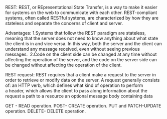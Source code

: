REST:
REST, or REpresentational State Transfer, is a way to make it easier for systems on the web to communicate with each other. REST-compliant systems, often called RESTful systems, 
are characterized by how they are stateless and separate the concerns of client and server.

Advantages:
1.Systems that follow the REST paradigm are stateless, meaning that the server does not need to know anything about what state the client is in and vice versa. In this way, both 
the server and the client can understand any message received, even without seeing previous messages. 
2.Code on the client side can be changed at any time without affecting the operation of the server, and the code on the server side can be changed without affecting the operation 
of the client.

REST request:
REST requires that a client make a request to the server in order to retrieve or modify data on the server. A request generally consists of:
an HTTP verb, which defines what kind of operation to perform
a header, which allows the client to pass along information about the request
a path to a resource
an optional message body containing data

GET - READ operation.
POST- CREATE operation.
PUT and PATCH-UPDATE operation.
DELETE- DELETE operation.




